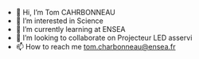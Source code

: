 - 👋 Hi, I’m Tom CAHRBONNEAU
- 👀 I’m interested in Science
- 🌱 I’m currently learning at ENSEA
- 💞️ I’m looking to collaborate on Projecteur LED asservi
- 📫 How to reach me tom.charbonneau@ensea.fr

<!---
TomCharb/TomCharb is a ✨ special ✨ repository because its `README.md` (this file) appears on your GitHub profile.
You can click the Preview link to take a look at your changes.
--->
